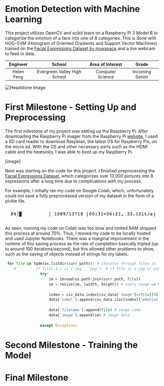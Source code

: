 ﻿# Emotion Detection with Machine Learning
This project utilizes OpenCV and scikit learn on a Raspberry Pi 3 Model B to categorize the emotion of a face into one of 8 categories. This is done with HOG-SVM (Histogram of Oriented Gradients and Support Vector Machines) trained on the [Facial Expressions Dataset by muxspace](https://github.com/muxspace/facial_expressions) and a live webcam to feed in data. 

| **Engineer** | **School** | **Area of Interest** | **Grade** |
|:--:|:--:|:--:|:--:|
| Helen Feng | Evergreen Valley High School | Computer Science | Incoming Senior

![Headstone Image](https://bluestampengineering.com/wp-content/uploads/2016/05/improve.jpg)

# First Milestone - Setting Up and Preprocessing
The first milestone of my project was setting up the Raspberry Pi. After downloading the Raspberry Pi imager from the Raspberry Pi [website](https://www.raspberrypi.org/software/), I used a SD card reader to download Raspbian, the latest OS for Raspberry Pis, on the micro sd. With the OS and other necessary parts such as the HDMI cable and the heatsinks, I was able to boot up my Raspberry Pi.
  
[image]
  
Next was starting on the code for this project. I finished preprocessing the [Facial Expressions Dataset](https://github.com/muxspace/facial_expressions.git), which categorizes over 13,000 pictures into 8 expressions after a long time due to complications with my process. 

For example, I initially ran my code on Google Colab, which, unfortunately could not save a fully preprocessed version of my dataset in the form of a pickle file. 

![Colab SS](https://github.com/hailenwashere/BSE-EmotionDetector-Portfolio/blob/gh-pages/colab%20bar.gif)

As seen, running my code on Colab was too slow and limited RAM stopped this process at around 70%. Thus, I moved my code to be locally hosted and used Jupyter Notebooks. There was a marginal improvement in the runtime of this saving process as the rate of completion basically tripled (up to around 100 iterations/second), but this allowed other problems to show, such as the saving of objects instead of strings for my labels. 

```python
 for file in tqdm(os.listdir(curr_path)): # iterates through files in ./images/
    #         if file[-3:] in {'jpg', 'png'}: # if file is a jpg or png, not needed
                try:
                    im = imread(os.path.join(curr_path, file))
                    im = resize(im, (width, height)) # every image we have is 350x350, not needed but good to keep
                    
                    index = csv_data.index[csv_data['image']==file][0]
                    data['label'].append(csv_data.iloc[index]['emotion']) # appending label from dataframe we created early on, used to connect label and image
                    
                    data['filename'].append(file) # image name
                    data['image'].append(im) # image data
                    
                except Exception:

```
  
# Second Milestone - Training the Model


# Final Milestone


